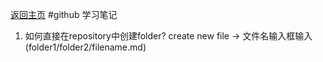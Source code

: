 [返回主页](../index.md)
#github 学习笔记
1. 如何直接在repository中创建folder?
  create new file -> 文件名输入框输入(folder1/folder2/filename.md)

